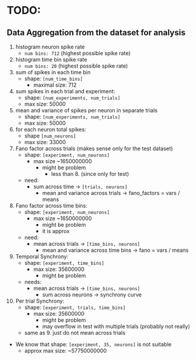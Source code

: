 # TODO:

## Data Aggregation from the dataset for analysis
1. histogram neuron spike rate
    - `num bins: 712` (highest possible spike rate)
2. histogram time bin spike rate
    - `num bins: 20` (highest possible spike rate)
3. sum of spikes in each time bin
    - shape:    `[num_time_bins]`
        - maximal size: 712
4. sum spikes in each trial and experiment:
    - shape:    `[num_experiments, num_trials]`
    - max size: 50000
5. mean and variance of spikes per neuron in separate trials
    - shape: `[num_experiments, num_trials]`
    - max size: 50000
6. for each neuron total spikes: 
    - shape `[num_neurons]`
    - max size: 33000
7. Fano factor across trials (makes sense only for the test dataset)
    - shape: `[experiment, num_neurons]`
        - max size ~1650000000
            - might be problem
                - less than 8. (since only for test)
    - need:
        - sum across time -> `[trials, neurons]`
            - mean and variance across trials -> fano_factors = vars / means
8. Fano factor across time bins:
    - shape: `[experiment, num_neurons]`
        - max size ~1650000000
            - might be problem
            - it is approx 
    - need:
        - mean across trials -> `[time_bins, neurons]`
            - mean and variance across time bins -> fano = vars / means
9. Temporal Synchrony:
    - shape: `[experiment, time_bins]`
        - max size: 35600000
            - might be problem
    - needs:
        - mean across trials -> `[time_bins, neurons]`
            - sum across neurons -> synchrony curve
10. Per trial Synchrony:
    - shape: `[experiment, trials, time_bins]`
        - max size: 35600000
            - might be problem
            - may overflow in test with multiple trials (probably not really)
    - same as 9. just do not mean across trials

- We know that shape: `[experiment, 35, neurons]` is not suitable
    - approx max size: ~57750000000